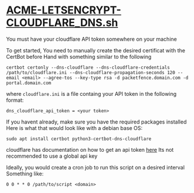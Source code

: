 # [ACME-LETSENCRYPT-CLOUDFLARE_DNS.sh](ACME-LETSENCRYPT-CLOUDFLARE_DNS.sh)
You must have your cloudflare API token somewhere on your machine

To get started, You need to manually create the desired certificat with the CertBot before Hand with something similar to the following
```
certbot certonly --dns-cloudflare --dns-cloudflare-credentials /path/to/cloudflare.ini --dns-cloudflare-propagation-seconds 120 --email <email> --agree-tos --key-type rsa -d packetfence.domain.com -d portal.domain.com
```
where `cloudflare.ini` is a file containg your API token in the following format:
```
dns_cloudflare_api_token = <your token>
```
If you havent already, make sure you have the required packages installed
Here is what that would look like with a debian base OS:
```
sudo apt install certbot python3-certbot-dns-cloudflare
```

cloudflare has documentation on how to get an api token [here](https://developers.cloudflare.com/fundamentals/api/get-started/create-token/)
Its not recommended to use a global api key

Ideally, you would create a cron job to run this script on a desired interval
Something like:
```
0 0 * * 0 /path/to/script <domain>
```

